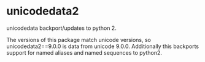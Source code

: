 unicodedata2
============

unicodedata backport/updates to python 2.

The versions of this package match unicode versions, so unicodedata2==9.0.0 is data from unicode 9.0.0.
Additionally this backports support for named aliases and named sequences to python2.

